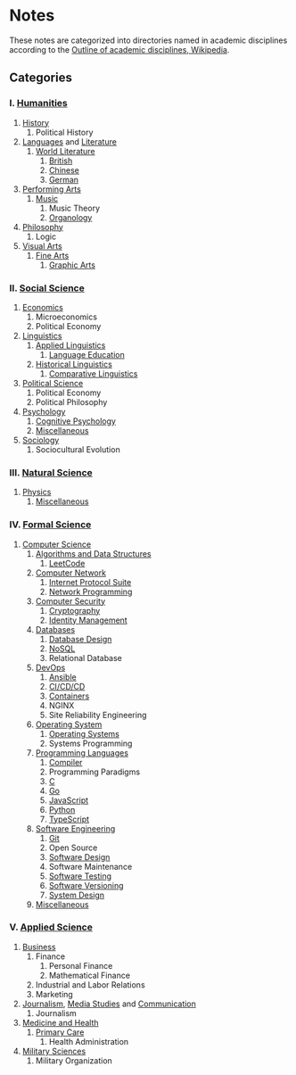 # Notes

These notes are categorized into directories named in academic
disciplines according to the
[Outline of academic disciplines, Wikipedia](https://en.wikipedia.org/wiki/Outline_of_academic_disciplines).

## Categories

### Ⅰ. [Humanities](https://en.wikipedia.org/wiki/Humanities)

1. [History](https://en.wikipedia.org/wiki/Outline_of_history)
    1. Political History
2. [Languages](https://en.wikipedia.org/wiki/Language)
    and [Literature](https://en.wikipedia.org/wiki/Literature)
    1. [World Literature](world_literature)
        1. [British](./world_literature/british/)
        2. [Chinese](./world_literature/chinese/)
        3. [German](./world_literature/german/)
3. [Performing Arts](https://en.wikipedia.org/wiki/Performing_arts)
    1. [Music](music)
        1. Music Theory
        2. [Organology](music/organology)
4. [Philosophy](https://en.wikipedia.org/wiki/Philosophy)
    1. Logic
5. [Visual Arts](https://en.wikipedia.org/wiki/Outline_of_the_visual_arts)
    1. [Fine Arts](./fine_arts/)
        1. [Graphic Arts](./fine_arts/graphic_arts/)

### Ⅱ. [Social Science](https://en.wikipedia.org/wiki/Social_science)

1. [Economics](https://en.wikipedia.org/wiki/Economics)
    1. Microeconomics
    2. Political Economy
2. [Linguistics](https://en.wikipedia.org/wiki/Linguistics)
    1. [Applied Linguistics](./applied_linguistics/)
        1. [Language Education](./applied_linguistics/language_education/)
    2. [Historical Linguistics](./historical_linguistics/)
        1. [Comparative Linguistics](./historical_linguistics/comparative_linguistics/)
3. [Political Science](https://en.wikipedia.org/wiki/Political_science)
    1. Political Economy
    2. Political Philosophy
4. [Psychology](https://en.wikipedia.org/wiki/Psychology)
    1. [Cognitive Psychology](./cognitive_psychology/)
    2. [Miscellaneous](./psych_misc/)
5. [Sociology](https://en.wikipedia.org/wiki/Outline_of_sociology)
    1. Sociocultural Evolution

### Ⅲ. [Natural Science](https://en.wikipedia.org/wiki/Natural_science)

1. [Physics](https://en.wikipedia.org/wiki/Physics)
    1. [Miscellaneous](phys_misc)

### Ⅳ. [Formal Science](https://en.wikipedia.org/wiki/Formal_science)

1. [Computer Science](https://en.wikipedia.org/wiki/Outline_of_computer_science)
    1. [Algorithms and Data Structures](algorithms_and_data_structures)
        1. [LeetCode](algorithms_and_data_structures/leetcode)
    2. [Computer Network](computer_network)
        1. [Internet Protocol Suite](computer_network/internet_protocol_suite)
        2. [Network Programming](computer_network/network_programming)
    3. [Computer Security](./computer_security/)
        1. [Cryptography](./computer_security/cryptography/)
        2. [Identity Management](./computer_security/identity_management/)
    4. [Databases](databases)
        1. [Database Design](databases/database_design)
        2. [NoSQL](databases/nosql)
        3. Relational Database
    5. [DevOps](devops)
        1. [Ansible](devops/ansible)
        2. [CI/CD/CD](devops/ci_cd_cd)
        3. [Containers](devops/containers)
        4. NGINX
        5. Site Reliability Engineering
    6. [Operating System](./operating_system)
        1. [Operating Systems](operating_system/operating_systems)
        2. Systems Programming
    7. [Programming Languages](programming_languages)
        1. [Compiler](./programming_languages/compiler/)
        2. Programming Paradigms
        3. [C](programming_languages/c)
        4. [Go](programming_languages/go)
        5. [JavaScript](./programming_languages/javascript/)
        6. [Python](programming_languages/python)
        7. [TypeScript](./programming_languages/typescript/)
    8. [Software Engineering](software_engineering)
        1. [Git](./software_engineering/git/)
        2. Open Source
        3. [Software Design](software_engineering/software_design)
        4. Software Maintenance
        5. [Software Testing](software_engineering/software_testing)
        6. [Software Versioning](software_development/software_versioning)
        7. [System Design](./software_engineering/system_design)
    9. [Miscellaneous](./cs_misc)

### Ⅴ. [Applied Science](https://en.wikipedia.org/wiki/Applied_science#)

1. [Business](https://en.wikipedia.org/wiki/Outline_of_business)
    1. Finance
        1. Personal Finance
        2. Mathematical Finance
    2. Industrial and Labor Relations
    3. Marketing
2. [Journalism](https://en.wikipedia.org/wiki/Journalism),
   [Media Studies](https://en.wikipedia.org/wiki/Media_studies) and
   [Communication](https://en.wikipedia.org/wiki/Communication_studies)
    1. Journalism
3. [Medicine and Health](https://en.wikipedia.org/wiki/Medicine)
    1. [Primary Care](primary_care)
        1. Health Administration
4. [Military Sciences](https://en.wikipedia.org/wiki/Military_science)
    1. Military Organization
